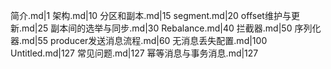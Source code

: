 简介.md|1
架构.md|10
分区和副本.md|15
segment.md|20
offset维护与更新.md|25
副本间的选举与同步.md|30
Rebalance.md|40
拦截器.md|50
序列化器.md|55
producer发送消息流程.md|60
无消息丢失配置.md|100
Untitled.md|127
常见问题.md|127
幂等消息与事务消息.md|127
